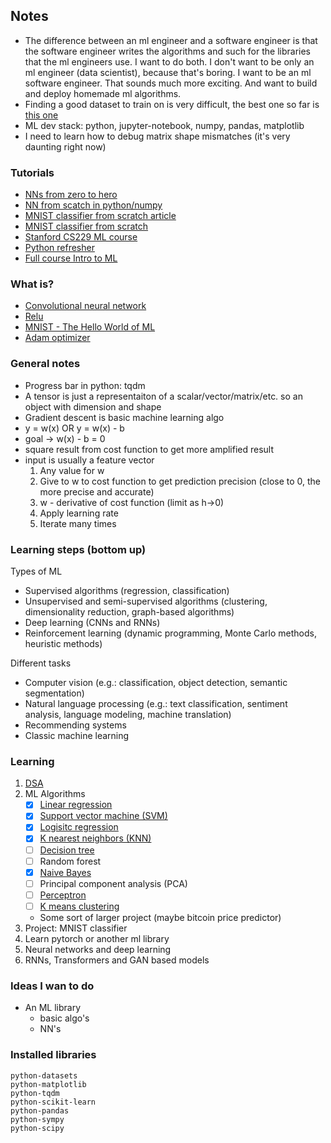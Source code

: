 ## Notes
- The difference between an ml engineer and a software engineer is that the software engineer writes
  the algorithms and such for the libraries that the ml engineers use. I want to do both. I don't
  want to be only an ml engineer (data scientist), because that's boring. I want to be an ml
  software engineer. That sounds much more exciting. And want to build and deploy homemade ml
  algorithms.
- Finding a good dataset to train on is very difficult, the best one so far is
  [this one](https://www.kaggle.com/code/martandsay/height-weight-regression-classification/input)
- ML dev stack: python, jupyter-notebook, numpy, pandas, matplotlib
- I need to learn how to debug matrix shape mismatches (it's very daunting right now)

### Tutorials
- [NNs from zero to hero](https://www.youtube.com/playlist?list=PLAqhIrjkxbuWI23v9cThsA9GvCAUhRvKZ)
- [NN from scatch in python/numpy](https://www.youtube.com/watch?v=w8yWXqWQYmU)
- [MNIST classifier from scratch article](https://towardsdatascience.com/mnist-handwritten-digits-classification-from-scratch-using-python-numpy-b08e401c4dab)
- [MNIST classifier from scratch](https://github.com/kdexd/digit-classifier)
- [Stanford CS229 ML course](https://www.youtube.com/playlist?list=PLoROMvodv4rMiGQp3WXShtMGgzqpfVfbU)
- [Python refresher](https://learnxinyminutes.com/docs/python/)
- [Full course Intro to ML](https://www.udacity.com/course/intro-to-machine-learning--ud120)

### What is?
- [Convolutional neural network](https://en.wikipedia.org/wiki/Convolutional_neural_network)
- [Relu](https://machinelearningmastery.com/rectified-linear-activation-function-for-deep-learning-neural-networks/)
- [MNIST - The Hello World of ML](https://en.wikipedia.org/wiki/MNIST_database)
- [Adam optimizer](https://machinelearningmastery.com/adam-optimization-algorithm-for-deep-learning/)

### General notes
- Progress bar in python: tqdm
- A tensor is just a representaiton of a scalar/vector/matrix/etc. so an object with dimension and shape
- Gradient descent is basic machine learning algo
- y = w(x) OR y = w(x) - b
- goal -> w(x) - b = 0
- square result from cost function to get more amplified result
- input is usually a feature vector
	1. Any value for w
	2. Give to w to cost function to get prediction precision (close to 0, the more precise and accurate)
	3. w - derivative of cost function (limit as h->0)
	4. Apply learning rate
	5. Iterate many times

### Learning steps (bottom up)
Types of ML
- Supervised algorithms (regression, classification)
- Unsupervised and semi-supervised algorithms (clustering, dimensionality reduction, graph-based algorithms)
- Deep learning (CNNs and RNNs)
- Reinforcement learning (dynamic programming, Monte Carlo methods, heuristic methods)

Different tasks
- Computer vision (e.g.: classification, object detection, semantic segmentation)
- Natural language processing (e.g.: text classification, sentiment analysis, language modeling, machine translation)
- Recommending systems
- Classic machine learning

### Learning
1. [DSA](https://frontendmasters.com/courses/algorithms/)
2. ML Algorithms
    - [X] [Linear regression](https://www.youtube.com/watch?v=VmbA0pi2cRQ)
    - [X] [Support vector machine (SVM)](https://www.youtube.com/watch?v=T9UcK-TxQGw)
    - [X] [Logisitc regression](https://www.youtube.com/watch?v=YYEJ_GUguHw)
    - [X] [K nearest neighbors (KNN)](https://www.youtube.com/watch?v=rTEtEy5o3X0)
    - [ ] [Decision tree](https://www.youtube.com/watch?v=NxEHSAfFlK8&t=5s)
    - [ ] Random forest
    - [X] [Naive Bayes](https://www.youtube.com/watch?v=TLInuAorxqE)
    - [ ] Principal component analysis (PCA)
    - [ ] [Perceptron](https://www.youtube.com/watch?v=aOEoxyA4uXU)
    - [ ] [K means clustering](https://www.youtube.com/watch?v=6UF5Ysk_2gk)
    - Some sort of larger project (maybe bitcoin price predictor)
3. Project: MNIST classifier
4. Learn pytorch or another ml library
5. Neural networks and deep learning
6. RNNs, Transformers and GAN based models

### Ideas I wan to do
- An ML library
    - basic algo's
    - NN's

### Installed libraries
```
python-datasets
python-matplotlib
python-tqdm
python-scikit-learn
python-pandas
python-sympy
python-scipy
```
